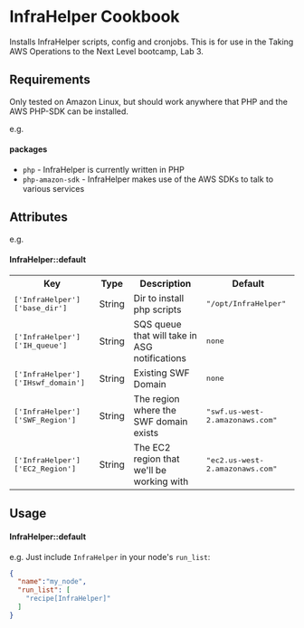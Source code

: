 InfraHelper Cookbook
=============

Installs InfraHelper scripts, config and cronjobs. This is for use in the Taking AWS Operations to the Next Level bootcamp, Lab 3.

Requirements
------------
Only tested on Amazon Linux, but should work anywhere that PHP and the AWS PHP-SDK can be installed.

e.g.
#### packages
- `php` - InfraHelper is currently written in PHP
- `php-amazon-sdk` - InfraHelper makes use of the AWS SDKs to talk to various services

Attributes
----------

e.g.
#### InfraHelper::default
<table>
  <tr>
    <th>Key</th>
    <th>Type</th>
    <th>Description</th>
    <th>Default</th>
  </tr>
  <tr>
    <td><tt>['InfraHelper']['base_dir']</tt></td>
    <td>String</td>
    <td>Dir to install php scripts</td>
    <td><tt>"/opt/InfraHelper"</tt></td>
  </tr>
  <tr>
    <td><tt>['InfraHelper']['IH_queue']</tt></td>
    <td>String</td>
    <td>SQS queue that will take in ASG notifications</td>
    <td><tt>none</tt></td>
  </tr>
  <tr>
    <td><tt>['InfraHelper']['IHswf_domain']</tt></td>
    <td>String</td>
    <td>Existing SWF Domain</td>
    <td><tt>none</tt></td>
  </tr>
  <tr>
    <td><tt>['InfraHelper']['SWF_Region']</tt></td>
    <td>String</td>
    <td>The region where the SWF domain exists</td>
    <td><tt>"swf.us-west-2.amazonaws.com"</tt></td>
  </tr>
  <tr>
    <td><tt>['InfraHelper']['EC2_Region']</tt></td>
    <td>String</td>
    <td>The EC2 region that we'll be working with</td>
    <td><tt>"ec2.us-west-2.amazonaws.com"</tt></td>
  </tr>
</table>

Usage
-----
#### InfraHelper::default

e.g.
Just include `InfraHelper` in your node's `run_list`:

```json
{
  "name":"my_node",
  "run_list": [
    "recipe[InfraHelper]"
  ]
}
```
